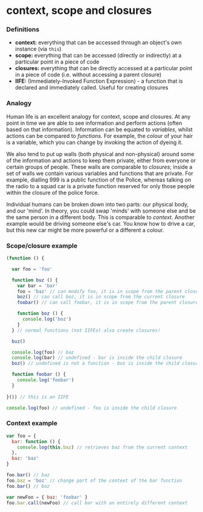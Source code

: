 # context, scope and closures


### Definitions

* __context:__ everything that can be accessed through an object's own instance (via `this`)
* __scope:__ everything that can be accessed (directly or indirectly) at a particular point in a piece of code
* __closures:__ everything that can be directly accessed at a particular point in a piece of code (i.e. without accessing a parent closure)
* __IIFE:__ (Immediately-Invoked Function Expression) - a function that is declared and immediately called. Useful for creating closures


### Analogy

Human life is an excellent analogy for context, scope and closures. At any point in time we are able to see information and perform actions (often based on that information). Information can be equated to _variables_, whilst actions can be compared to _functions_. For example, the colour of your hair is a variable, which you can change by invoking the action of dyeing it.

We also tend to put up walls (both physical and non-physical) around some of the information and actions to keep them private, either from everyone or certain groups of people. These walls are comparable to _closures_; inside a set of walls we contain various variables and functions that are private. For example, dialling 999 is a public function of the Police, whereas talking on the radio to a squad car is a private function reserved for only those people within the closure of the police force.

Individual humans can be broken down into two parts: our physical body, and our 'mind'. In theory, you could swap 'minds' with someone else and be the same person in a different body. This is comparable to _context_. Another example would be driving someone else's car. You know how to drive a car, but this new car might be more powerful or a different a colour.


### Scope/closure example

```js
(function () {

  var foo = 'foo'

  function buz () {
    var bar = 'bar'
    foo = 'baz' // can modify foo, it is in scope from the parent closure
    boz() // can call boz, it is in scope from the current closure
    foobar() // can call foobar, it is in scope from the parent closure

    function boz () {
      console.log('boz')
    }
  } // normal functions (not IIFEs) also create closures!

  buz()

  console.log(foo) // baz
  console.log(bar) // undefined - bar is inside the child closure
  boz() // undefined is not a function - boz is inside the child closure

  function foobar () {
    console.log('foobar')
  }
  
}()) // this is an IIFE

console.log(foo) // undefined - foo is inside the child closure
```


### Context example

```js
var foo = {
  bar: function () {
    console.log(this.baz) // retrieves baz from the current context
  },
  baz: 'baz'
}

foo.bar() // baz
foo.baz = 'boz' // change part of the context of the bar function
foo.bar() // boz

var newFoo = { baz: 'foobar' }
foo.bar.call(newFoo) // call bar with an entirely different context
```